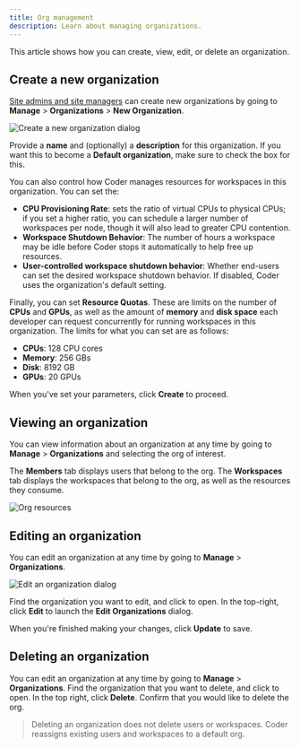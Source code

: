```yaml
---
title: Org management
description: Learn about managing organizations.
---
```


This article shows how you can create, view, edit, or delete an organization.

## Create a new organization

[Site admins and site managers](../access-control/user-roles.md) can create new
organizations by going to **Manage** > **Organizations** > **New Organization**.

![Create a new organization dialog](../../assets/admin/create-an-org.png)

Provide a **name** and (optionally) a **description** for this organization. If
you want this to become a **Default organization**, make sure to check the box
for this.

You can also control how Coder manages resources for workspaces in this
organization. You can set the:

- **CPU Provisioning Rate**: sets the ratio of virtual CPUs to physical CPUs; if
  you set a higher ratio, you can schedule a larger number of workspaces per
  node, though it will also lead to greater CPU contention.
- **Workspace Shutdown Behavior**: The number of hours a workspace may be idle
  before Coder stops it automatically to help free up resources.
- **User-controlled workspace shutdown behavior**: Whether end-users can set the
  desired workspace shutdown behavior. If disabled, Coder uses the
  organization's default setting.

Finally, you can set **Resource Quotas**. These are limits on the number of
**CPUs** and **GPUs**, as well as the amount of **memory** and **disk space**
each developer can request concurrently for running workspaces in this
organization. The limits for what you can set are as follows:

- **CPUs**: 128 CPU cores
- **Memory**: 256 GBs
- **Disk**: 8192 GB
- **GPUs**: 20 GPUs

When you've set your parameters, click **Create** to proceed.

## Viewing an organization

You can view information about an organization at any time by going to
**Manage** > **Organizations** and selecting the org of interest.

The **Members** tab displays users that belong to the org. The **Workspaces**
tab displays the workspaces that belong to the org, as well as the resources
they consume.

![Org resources](../../assets/admin/org-resources.png)

## Editing an organization

You can edit an organization at any time by going to **Manage** >
**Organizations**.

![Edit an organization dialog](../../assets/admin/edit-an-org.png)

Find the organization you want to edit, and click to open. In the top-right,
click **Edit** to launch the **Edit Organizations** dialog.

When you're finished making your changes, click **Update** to save.

## Deleting an organization

You can edit an organization at any time by going to **Manage** >
**Organizations**. Find the organization that you want to delete, and click to
open. In the top right, click **Delete**. Confirm that you would like to delete
the org.

> Deleting an organization does not delete users or workspaces. Coder reassigns
> existing users and workspaces to a default org.
